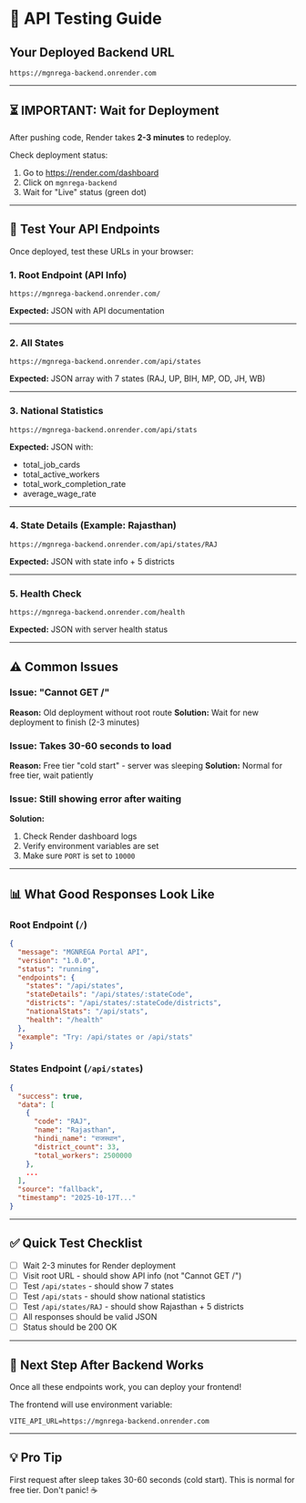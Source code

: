 # 🧪 API Testing Guide

## Your Deployed Backend URL
`https://mgnrega-backend.onrender.com`

---

## ⏳ **IMPORTANT: Wait for Deployment**
After pushing code, Render takes **2-3 minutes** to redeploy. 

Check deployment status:
1. Go to https://render.com/dashboard
2. Click on `mgnrega-backend`
3. Wait for "Live" status (green dot)

---

## 🧪 **Test Your API Endpoints**

Once deployed, test these URLs in your browser:

### 1. **Root Endpoint** (API Info)
```
https://mgnrega-backend.onrender.com/
```
**Expected:** JSON with API documentation

---

### 2. **All States** 
```
https://mgnrega-backend.onrender.com/api/states
```
**Expected:** JSON array with 7 states (RAJ, UP, BIH, MP, OD, JH, WB)

---

### 3. **National Statistics**
```
https://mgnrega-backend.onrender.com/api/stats
```
**Expected:** JSON with:
- total_job_cards
- total_active_workers
- total_work_completion_rate
- average_wage_rate

---

### 4. **State Details** (Example: Rajasthan)
```
https://mgnrega-backend.onrender.com/api/states/RAJ
```
**Expected:** JSON with state info + 5 districts

---

### 5. **Health Check**
```
https://mgnrega-backend.onrender.com/health
```
**Expected:** JSON with server health status

---

## ⚠️ **Common Issues**

### Issue: "Cannot GET /"
**Reason:** Old deployment without root route
**Solution:** Wait for new deployment to finish (2-3 minutes)

### Issue: Takes 30-60 seconds to load
**Reason:** Free tier "cold start" - server was sleeping
**Solution:** Normal for free tier, wait patiently

### Issue: Still showing error after waiting
**Solution:** 
1. Check Render dashboard logs
2. Verify environment variables are set
3. Make sure `PORT` is set to `10000`

---

## 📊 **What Good Responses Look Like**

### Root Endpoint (`/`)
```json
{
  "message": "MGNREGA Portal API",
  "version": "1.0.0",
  "status": "running",
  "endpoints": {
    "states": "/api/states",
    "stateDetails": "/api/states/:stateCode",
    "districts": "/api/states/:stateCode/districts",
    "nationalStats": "/api/stats",
    "health": "/health"
  },
  "example": "Try: /api/states or /api/stats"
}
```

### States Endpoint (`/api/states`)
```json
{
  "success": true,
  "data": [
    {
      "code": "RAJ",
      "name": "Rajasthan",
      "hindi_name": "राजस्थान",
      "district_count": 33,
      "total_workers": 2500000
    },
    ...
  ],
  "source": "fallback",
  "timestamp": "2025-10-17T..."
}
```

---

## ✅ **Quick Test Checklist**

- [ ] Wait 2-3 minutes for Render deployment
- [ ] Visit root URL - should show API info (not "Cannot GET /")
- [ ] Test `/api/states` - should show 7 states
- [ ] Test `/api/stats` - should show national statistics
- [ ] Test `/api/states/RAJ` - should show Rajasthan + 5 districts
- [ ] All responses should be valid JSON
- [ ] Status should be 200 OK

---

## 🚀 **Next Step After Backend Works**

Once all these endpoints work, you can deploy your frontend!

The frontend will use environment variable:
```
VITE_API_URL=https://mgnrega-backend.onrender.com
```

---

## 💡 **Pro Tip**

First request after sleep takes 30-60 seconds (cold start).
This is normal for free tier. Don't panic! ☕
